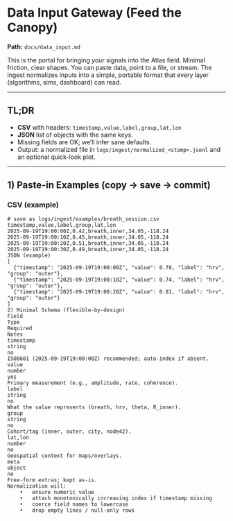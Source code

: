 # Data Input Gateway (Feed the Canopy)
**Path:** `docs/data_input.md`

This is the portal for bringing *your* signals into the Atlas field. Minimal friction, clear shapes. You can paste data, point to a file, or stream. The ingest normalizes inputs into a simple, portable format that every layer (algorithms, sims, dashboard) can read.

---

## TL;DR

- **CSV** with headers: `timestamp,value,label,group,lat,lon`
- **JSON** list of objects with the same keys.
- Missing fields are OK; we’ll infer sane defaults.
- Output: a normalized file in `logs/ingest/normalized_<stamp>.jsonl` and an optional quick-look plot.

---

## 1) Paste-in Examples (copy → save → commit)

### CSV (example)
```csv
# save as logs/ingest/examples/breath_session.csv
timestamp,value,label,group,lat,lon
2025-09-19T19:00:00Z,0.42,breath,inner,34.05,-118.24
2025-09-19T19:00:10Z,0.45,breath,inner,34.05,-118.24
2025-09-19T19:00:20Z,0.51,breath,inner,34.05,-118.24
2025-09-19T19:00:30Z,0.49,breath,inner,34.05,-118.24
JSON (example)
[
  {"timestamp": "2025-09-19T19:00:00Z", "value": 0.78, "label": "hrv", "group": "outer"},
  {"timestamp": "2025-09-19T19:00:10Z", "value": 0.74, "label": "hrv", "group": "outer"},
  {"timestamp": "2025-09-19T19:00:20Z", "value": 0.81, "label": "hrv", "group": "outer"}
]
2) Minimal Schema (flexible-by-design)
Field
Type
Required
Notes
timestamp
string
no
ISO8601 (2025-09-19T19:00:00Z) recommended; auto-index if absent.
value
number
yes
Primary measurement (e.g., amplitude, rate, coherence).
label
string
no
What the value represents (breath, hrv, theta, R_inner).
group
string
no
Cohort/tag (inner, outer, city, node42).
lat,lon
number
no
Geospatial context for maps/overlays.
meta
object
no
Free-form extras; kept as-is.
Normalization will:
	•	ensure numeric value
	•	attach monotonically increasing index if timestamp missing
	•	coerce field names to lowercase
	•	drop empty lines / null-only rows
